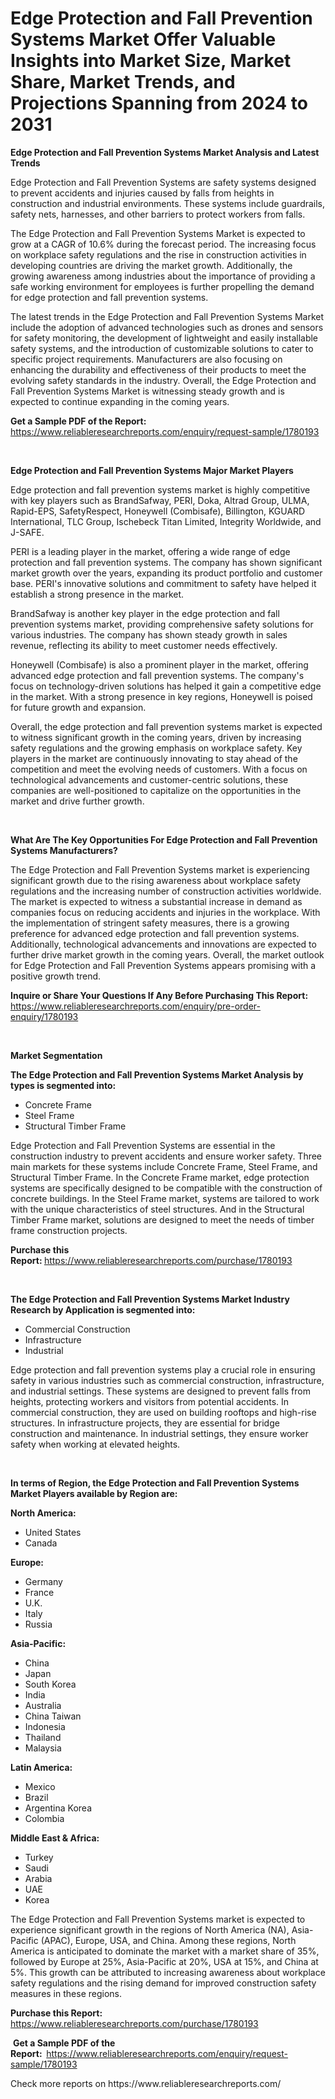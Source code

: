 <p><h1>Edge Protection and Fall Prevention Systems Market Offer Valuable Insights into Market Size, Market Share, Market Trends, and Projections Spanning from 2024 to 2031</h1></p><p><strong>Edge Protection and Fall Prevention Systems Market Analysis and Latest Trends</strong></p>
<p><p>Edge Protection and Fall Prevention Systems are safety systems designed to prevent accidents and injuries caused by falls from heights in construction and industrial environments. These systems include guardrails, safety nets, harnesses, and other barriers to protect workers from falls.</p><p>The Edge Protection and Fall Prevention Systems Market is expected to grow at a CAGR of 10.6% during the forecast period. The increasing focus on workplace safety regulations and the rise in construction activities in developing countries are driving the market growth. Additionally, the growing awareness among industries about the importance of providing a safe working environment for employees is further propelling the demand for edge protection and fall prevention systems.</p><p>The latest trends in the Edge Protection and Fall Prevention Systems Market include the adoption of advanced technologies such as drones and sensors for safety monitoring, the development of lightweight and easily installable safety systems, and the introduction of customizable solutions to cater to specific project requirements. Manufacturers are also focusing on enhancing the durability and effectiveness of their products to meet the evolving safety standards in the industry. Overall, the Edge Protection and Fall Prevention Systems Market is witnessing steady growth and is expected to continue expanding in the coming years.</p></p>
<p><strong>Get a Sample PDF of the Report:&nbsp;</strong> <a href="https://www.reliableresearchreports.com/enquiry/request-sample/1780193">https://www.reliableresearchreports.com/enquiry/request-sample/1780193</a></p>
<p>&nbsp;</p>
<p><strong>Edge Protection and Fall Prevention Systems Major Market Players</strong></p>
<p><p>Edge protection and fall prevention systems market is highly competitive with key players such as BrandSafway, PERI, Doka, Altrad Group, ULMA, Rapid-EPS, SafetyRespect, Honeywell (Combisafe), Billington, KGUARD International, TLC Group, Ischebeck Titan Limited, Integrity Worldwide, and J-SAFE.</p><p>PERI is a leading player in the market, offering a wide range of edge protection and fall prevention systems. The company has shown significant market growth over the years, expanding its product portfolio and customer base. PERI's innovative solutions and commitment to safety have helped it establish a strong presence in the market.</p><p>BrandSafway is another key player in the edge protection and fall prevention systems market, providing comprehensive safety solutions for various industries. The company has shown steady growth in sales revenue, reflecting its ability to meet customer needs effectively.</p><p>Honeywell (Combisafe) is also a prominent player in the market, offering advanced edge protection and fall prevention systems. The company's focus on technology-driven solutions has helped it gain a competitive edge in the market. With a strong presence in key regions, Honeywell is poised for future growth and expansion.</p><p>Overall, the edge protection and fall prevention systems market is expected to witness significant growth in the coming years, driven by increasing safety regulations and the growing emphasis on workplace safety. Key players in the market are continuously innovating to stay ahead of the competition and meet the evolving needs of customers. With a focus on technological advancements and customer-centric solutions, these companies are well-positioned to capitalize on the opportunities in the market and drive further growth.</p></p>
<p>&nbsp;</p>
<p><strong>What Are The Key Opportunities For Edge Protection and Fall Prevention Systems Manufacturers?</strong></p>
<p><p>The Edge Protection and Fall Prevention Systems market is experiencing significant growth due to the rising awareness about workplace safety regulations and the increasing number of construction activities worldwide. The market is expected to witness a substantial increase in demand as companies focus on reducing accidents and injuries in the workplace. With the implementation of stringent safety measures, there is a growing preference for advanced edge protection and fall prevention systems. Additionally, technological advancements and innovations are expected to further drive market growth in the coming years. Overall, the market outlook for Edge Protection and Fall Prevention Systems appears promising with a positive growth trend.</p></p>
<p><strong>Inquire or Share Your Questions If Any Before Purchasing This Report:</strong> <a href="https://www.reliableresearchreports.com/enquiry/pre-order-enquiry/1780193">https://www.reliableresearchreports.com/enquiry/pre-order-enquiry/1780193</a></p>
<p>&nbsp;</p>
<p><strong>Market Segmentation</strong></p>
<p><strong>The Edge Protection and Fall Prevention Systems Market Analysis by types is segmented into:</strong></p>
<p><ul><li>Concrete Frame</li><li>Steel Frame</li><li>Structural Timber Frame</li></ul></p>
<p><p>Edge Protection and Fall Prevention Systems are essential in the construction industry to prevent accidents and ensure worker safety. Three main markets for these systems include Concrete Frame, Steel Frame, and Structural Timber Frame. In the Concrete Frame market, edge protection systems are specifically designed to be compatible with the construction of concrete buildings. In the Steel Frame market, systems are tailored to work with the unique characteristics of steel structures. And in the Structural Timber Frame market, solutions are designed to meet the needs of timber frame construction projects.</p></p>
<p><strong>Purchase this Report:&nbsp;</strong><a href="https://www.reliableresearchreports.com/purchase/1780193">https://www.reliableresearchreports.com/purchase/1780193</a></p>
<p>&nbsp;</p>
<p><strong>The Edge Protection and Fall Prevention Systems Market Industry Research by Application is segmented into:</strong></p>
<p><ul><li>Commercial Construction</li><li>Infrastructure</li><li>Industrial</li></ul></p>
<p><p>Edge protection and fall prevention systems play a crucial role in ensuring safety in various industries such as commercial construction, infrastructure, and industrial settings. These systems are designed to prevent falls from heights, protecting workers and visitors from potential accidents. In commercial construction, they are used on building rooftops and high-rise structures. In infrastructure projects, they are essential for bridge construction and maintenance. In industrial settings, they ensure worker safety when working at elevated heights.</p></p>
<p>&nbsp;</p>
<p><strong>In terms of Region, the Edge Protection and Fall Prevention Systems Market Players available by Region are:</strong></p>
<p>
    <p> <strong> North America: </strong>
        <ul>
            <li>United States</li>
            <li>Canada</li>
        </ul>
        </p> 
    <p> <strong> Europe: </strong>
        <ul>
            <li>Germany</li>
            <li>France</li>
            <li>U.K.</li>
            <li>Italy</li>
            <li>Russia</li>
        </ul>
        </p> 
    <p> <strong> Asia-Pacific: </strong>
        <ul>
            <li>China</li>
            <li>Japan</li>
            <li>South Korea</li>
            <li>India</li>
            <li>Australia</li>
            <li>China Taiwan</li>
            <li>Indonesia</li>
            <li>Thailand</li>
            <li>Malaysia</li>
        </ul>
        </p> 
    <p> <strong> Latin America: </strong>
        <ul>
            <li>Mexico</li>
            <li>Brazil</li>
            <li>Argentina Korea</li>
            <li>Colombia</li>
        </ul>
        </p> 
    <p> <strong> Middle East & Africa: </strong>
        <ul>
            <li>Turkey</li>
            <li>Saudi</li>
            <li>Arabia</li>
            <li>UAE</li>
            <li>Korea</li>
        </ul>
    </p>
    </p>
<p><p>The Edge Protection and Fall Prevention Systems market is expected to experience significant growth in the regions of North America (NA), Asia-Pacific (APAC), Europe, USA, and China. Among these regions, North America is anticipated to dominate the market with a market share of 35%, followed by Europe at 25%, Asia-Pacific at 20%, USA at 15%, and China at 5%. This growth can be attributed to increasing awareness about workplace safety regulations and the rising demand for improved construction safety measures in these regions.</p></p>
<p><strong>Purchase this Report: </strong><a href="https://www.reliableresearchreports.com/purchase/1780193">https://www.reliableresearchreports.com/purchase/1780193</a></p>
<p>&nbsp;<strong>Get a Sample PDF of the Report:&nbsp;&nbsp;</strong><a href="https://www.reliableresearchreports.com/enquiry/request-sample/1780193">https://www.reliableresearchreports.com/enquiry/request-sample/1780193</a></p>
<p><strong></strong></p>
<p>Check more reports on https://www.reliableresearchreports.com/</p>